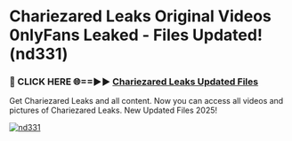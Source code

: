 # Chariezared Leaks Original Videos 0nlyFans Leaked - Files Updated! (nd331)

<h3>🔴 CLICK HERE 🌐==►► <a href="https://tinyurl.com/brd5kh86" rel="nofollow">Chariezared Leaks Updated Files</a></h3>

Get Chariezared Leaks and all content. Now you can access all videos and pictures of Chariezared Leaks. New Updated Files 2025!

[![nd331](https://i.imgur.com/K7sEzmb.gif)](https://tinyurl.com/brd5kh86)
